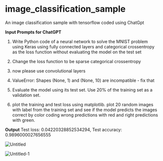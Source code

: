 # image_classification_sample
An image classification sample with tensorflow coded using ChatGpt


**Input Prompts for ChatGPT**

1) Write Python code of a neural network to solve the MNIST problem using Keras using fully connected layers and categorical crossentropy as the loss function without evaluating the model on the test set

2) Change the loss function to be sparse categorical crossentropy

3) now please use convolutional layers

4) ValueError: Shapes (None, 1) and (None, 10) are incompatible - fix that

5) Evaluate the model using its test set. Use 20% of the training set as a validation set.

6) plot the training and test loss using matplotlib. plot 20 random images with label from the training set and see if the model predicts the images correct by color coding wrong predictions with red and right predictions with green.


**Output**
Test loss: 0.04220328852534294, Test accuracy: 0.9896000027656555

![Untitled](https://github.com/user-attachments/assets/4959f78b-558f-488e-9bac-c4126c71d354)

![Untitled-1](https://github.com/user-attachments/assets/95b054b6-e037-4de6-9303-93089e016dfd)

